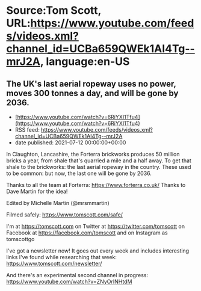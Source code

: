 # Source:Tom Scott, URL:https://www.youtube.com/feeds/videos.xml?channel_id=UCBa659QWEk1AI4Tg--mrJ2A, language:en-US

## The UK's last aerial ropeway uses no power, moves 300 tonnes a day, and will be gone by 2036.
 - [https://www.youtube.com/watch?v=6RiYXI1Tfu4](https://www.youtube.com/watch?v=6RiYXI1Tfu4)
 - RSS feed: https://www.youtube.com/feeds/videos.xml?channel_id=UCBa659QWEk1AI4Tg--mrJ2A
 - date published: 2021-07-12 00:00:00+00:00

In Claughton, Lancashire, the Forterra brickworks produces 50 million bricks a year, from shale that's quarried a mile and a half away. To get that shale to the brickworks: the last aerial ropeway in the country. These used to be common: but now, the last one will be gone by 2036.

Thanks to all the team at Forterra: https://www.forterra.co.uk/
Thanks to Dave Martin for the idea!

Edited by Michelle Martin (@mrsmmartin)

Filmed safely: https://www.tomscott.com/safe/

I'm at https://tomscott.com
on Twitter at https://twitter.com/tomscott
on Facebook at https://facebook.com/tomscott
and on Instagram as tomscottgo

I've got a newsletter now! It goes out every week and includes interesting links I've found while researching that week: https://www.tomscott.com/newsletter/

And there's an experimental second channel in progress: https://www.youtube.com/watch?v=ZNyOrINHtdM

